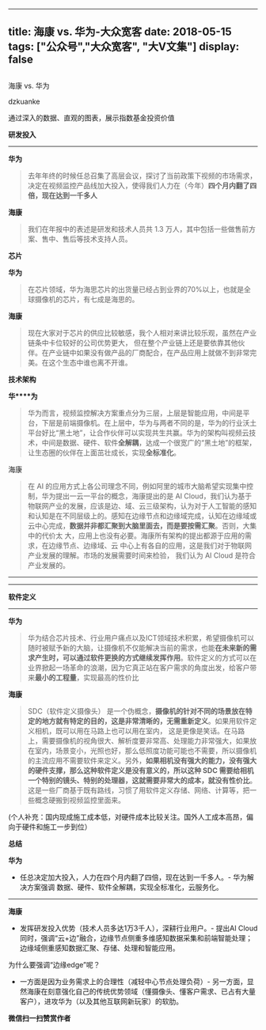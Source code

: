 
---
title:   海康 vs. 华为-大众宽客
date: 2018-05-15
tags: ["公众号","大众宽客", "大V文集"]
display: false
---


## 



海康 vs. 华为




dzkuanke




通过深入的数据、直观的图表，展示指数基金投资价值


**研发投入**

****

**华为**

> 去年年终的时候任总召集了高层会议，探讨了当前政策下视频的市场需求，决定在视频监控产品线加大投入，使得我们人力在（今年）**四个月内翻了四倍，现在达到一千多人**



**海康**

> 我们在年报中的表述是研发和技术人员共 1.3 万人，其中包括一些做售前方案、售中、售后等技术支持人员。





**芯片**



**华为**

> 在芯片领域，华为海思芯片的出货量已经占到业界的70%以上，也就是全球摄像机的芯片，有七成是海思的。



**海康**

> 现在大家对于芯片的供应比较敏感，我个人相对来讲比较乐观，虽然在产业链条中卡位较好的公司优势更大， 但在整个产业链上还是要依靠其他伙伴。在产业链中如果没有做产品的厂商配合，在产品应用上就做不到非常完美。在这个生态中谁也离不开谁。





**技术架构**



**华****为**

> 华为而言，视频监控解决方案重点分为三层，上层是智能应用，中间是平台，下层是前端摄像机。在上层中，华为与两者不同的是，华为的行业沃土平台好比“黑土地”，让合作伙伴可以实现共生共赢。华为的架构叫视频云技术，中间是数据、硬件、软件**全解耦**，达成一个很宽广的“黑土地”的框架，让生态圈的伙伴在上面茁壮成长，实现**全标准化**。



海康

> 在 AI 的应用方式上各公司理念不同，例如阿里的城市大脑希望实现集中控制，华为提出一云一平台的概念，海康提出的是 AI Cloud，我们认为基于物联网产业的发展，应该是边、域、云三级架构，认为对于人工智能的感知和认知是在不同层级上的。感知在边缘节点和边缘域完成，认知在边缘域或云中心完成，**数据并非都汇聚到大脑里面去，而是要按需汇聚**。否则，大集中的代价太 大，应用上也没有必要。海康所有架构的提出都源于应用的需求，在边缘节点、边缘域、云 中心上有各自的应用，这是我们对于物联网产业发展的理解。市场的发展需要时间来检验， 我们认为 AI Cloud 是符合产业发展的。

****

****

**软件定义**

****

**华为**

> 华为结合芯片技术、行业用户痛点以及ICT领域技术积累，希望摄像机可以随时被赋予新的大脑，让摄像机不仅能解决当前的需求，也能**在未来新的需求产生时，可以通过软件更换的方式继续发挥作用**。软件定义的方式可以在业界掀起一场革命的浪潮，因为它真正站在客户需求的角度出发，给客户带来**最小的工程量**，实现最高的性价比



**海康**

> SDC（软件定义摄像头） 是一个伪概念，**摄像机的针对不同的场景放在特定的地方就有特定的目的，这是非常清晰的，无需重新定义**。如果用软件定义相机，既可以用在马路上也可以用在室内， 这是更像是笑话。在马路上，需要摄像机的视角很大、解析度要非常高、处理能力非常强大，如果放在室内，场景变小，光照也好，那么低照度功能可能也不需要，所以摄像机的主流应用不需要软件来定义。另外，**如果相机没有强大的能力，没有强大的硬件支撑，那么这种软件定义是没有意义的，所以这种 SDC 需要给相机一个特别的镜头、特别的处理器，这就需要非常大的成本，就没有性价比**。这是一些厂商基于既有路线，习惯了用软件定义存储、网络、计算等，把一些概念硬搬到视频监控里面来。



(个人补充：国内现成施工成本低，对硬件成本比较关注。国外人工成本高昂，偏向于硬件和施工一步到位）





**总结**



**华为**
- 任总决定加大投入，人力在四个月内翻了四倍，现在达到一千多人。- 华为解决方案强调 数据、硬件、软件全解耦，实现全标准化，云服务化。
****

**海康**
- 发挥研发投入优势（技术人员多达1万3千人），深耕行业用户。- 提出AI Cloud同时，强调“云+边”融合，边缘节点侧重多维感知数据采集和前端智能处理；边缘域侧重感知数据汇聚、存储、处理和智能应用。


为什么要强调“边缘edge”呢？
- 一方面是因为业务需求上的合理性（减轻中心节点处理负荷）- 另一方面，显然海康在刻意强化自己的传统优势领域（懂摄像头、懂客户需求、已占有大量客户），进攻华为（以及其他互联网新玩家）的软肋。



**微信扫一扫赞赏作者**















